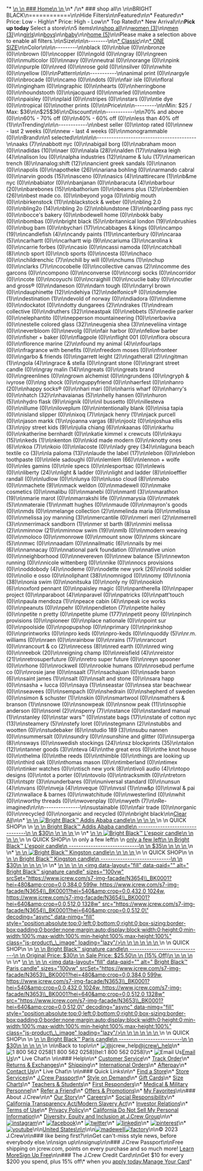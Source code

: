 "*   [\n    \n    ### Home\n    \n    ](/)\n*   /\n*   ### shop all\n    \n\nBRIGHT BLACK\n============\n\nHide Filters\n\nFeatured\n\n*   Featured\n*   Price: Low - High\n*   Price: High - Low\n*   Top Rated\n*   New Arrival\n\n**Pick up today** Select a store\n\n5 items\n\n[shop all](/all/?crawl=no)\n\n[women (3)](/all/womens?crawl=no)\n\n[men (3)](/all/mens?crawl=no)\n\n[girls](/all/girls?crawl=no)\n\n[boys](/all/boys?crawl=no)\n\n[baby](/all/baby?crawl=no)\n\n[home (5)](/all/home?crawl=no)\n\nPlease make a selection above to enable all filters.\n\nSize\n\n\n--------\n\n[*   Classic](/all/?brand=BRIGHT%20BLACK&crawl=no&fit=Classic)\n\n[*   ONE SIZE](/all/?brand=BRIGHT%20BLACK&crawl=no&size=ONE%20SIZE)\n\nColor\n\n\n---------\n\nblack (0)\n\nblue (0)\n\nbronze (0)\n\nbrown (0)\n\ncopper (0)\n\ngold (0)\n\ngray (0)\n\ngreen (0)\n\nmulticolor (0)\n\nnavy (0)\n\nneutral (0)\n\norange (0)\n\npink (0)\n\npurple (0)\n\nred (0)\n\nrose gold (0)\n\nsilver (0)\n\nwhite (0)\n\nyellow (0)\n\nPattern\n\n\n-----------\n\nanimal print (0)\n\nargyle (0)\n\nbrocade (0)\n\ncamo (0)\n\ndots (0)\n\nfair isle (0)\n\nfloral (0)\n\ngingham (0)\n\ngraphic (0)\n\nhearts (0)\n\nherringbone (0)\n\nhoundstooth (0)\n\njacquard (0)\n\nmarled (0)\n\nombre (0)\n\npaisley (0)\n\nplaid (0)\n\nstripes (0)\n\nstars (0)\n\ntie dye (0)\n\ntropical (0)\n\nother prints (0)\n\nPrice\n\n\n---------\n\nMin: $25 / Max: $36\n\n$25$36\n\nDiscount\n\n\n------------\n\n70% and above (0)\n\n60% - 70% off (0)\n\n40% - 60% off (0)\n\n[](/all/?brand=BRIGHT%20BLACK&crawl=no&discount=lessThan40Off)less than 40% off (1)\n\nTrending\n\n\n------------\n\nbest seller (0)\n\ntop rated (0)\n\nnew - last 2 weeks (0)\n\nnew - last 4 weeks (0)\n\nmonogrammable (0)\n\nBrand\n\n1 selected[](/all/?crawl=no)\n\n\n\n\n-----------------------------------------\n\n[](/all/?brand=AAKS,BRIGHT%20BLACK&crawl=no)aaks (7)\n\nabbott nyc (0)\n\nabigail borg (0)\n\nabraham moon (0)\n\n[](/all/?brand=ADIDAS,BRIGHT%20BLACK&crawl=no)adidas (10)\n\naer (0)\n\n[](/all/?brand=ALALA,BRIGHT%20BLACK&crawl=no)alala (28)\n\n[](/all/?brand=ALDEN,BRIGHT%20BLACK&crawl=no)alden (17)\n\n[](/all/?brand=ALEXA%20LEIGH,BRIGHT%20BLACK&crawl=no)alexa leigh (4)\n\nalison lou (0)\n\n[](/all/?brand=ALPHA%20INDUSTRIES,BRIGHT%20BLACK&crawl=no)alpha industries (12)\n\n[](/all/?brand=AME%20%26%20LULU,BRIGHT%20BLACK&crawl=no)ame & lulu (17)\n\n[](/all/?brand=AMERICAN%20TRENCH,BRIGHT%20BLACK&crawl=no)american trench (8)\n\n[](/all/?brand=ANALOG%3ASHIFT,BRIGHT%20BLACK&crawl=no)analog:shift (12)\n\nancient greek sandals (0)\n\nanon (0)\n\napolis (0)\n\n[](/all/?brand=APOTHEKE,BRIGHT%20BLACK&crawl=no)apotheke (26)\n\nariana bohling (0)\n\narmando cabral (0)\n\n[](/all/?brand=ARVIN%20GOODS,BRIGHT%20BLACK&crawl=no)arvin goods (15)\n\nasceno (0)\n\n[](/all/?brand=ASICS,BRIGHT%20BLACK&crawl=no)asics (4)\n\n[](/all/?brand=ATTIRECARE,BRIGHT%20BLACK&crawl=no)attirecare (1)\n\nb&me nyc (0)\n\nbabiator (0)\n\nbanjanan (0)\n\n[](/all/?brand=BARACUTA,BRIGHT%20BLACK&crawl=no)baracuta (4)\n\n[](/all/?brand=BARBOUR,BRIGHT%20BLACK&crawl=no)barbour (20)\n\n[](/all/?brand=BAREBONES,BRIGHT%20BLACK&crawl=no)barebones (15)\n\nbathorium (0)\n\n[](/all/?brand=BEAMS%20PLUS,BRIGHT%20BLACK&crawl=no)beams plus (12)\n\n[](/all/?brand=BEMBIEN,BRIGHT%20BLACK&crawl=no)bembien (26)\n\nbest made co. (0)\n\nbeyond yoga (0)\n\nbig mouth (0)\n\n[](/all/?brand=BRIGHT%20BLACK,Birkenstock&crawl=no)birkenstock (11)\n\nblackstock & weber (0)\n\nbling 2.0 (0)\n\n[](/all/?brand=BLING2O,BRIGHT%20BLACK&crawl=no)bling2o (14)\n\n[](/all/?brand=BLING%202o,BRIGHT%20BLACK&crawl=no)bling 2o (2)\n\n[](/all/?brand=BLUNDSTONE,BRIGHT%20BLACK&crawl=no)blundstone (3)\n\nboarding pass nyc (0)\n\nbocce's bakery (0)\n\nbodewell home (0)\n\nbokk baby (0)\n\nbombas (0)\n\n[](/all/?crawl=no)bright black (5)\n\n[](/all/?brand=BRIGHT%20BLACK,BRITANNICAL%20LONDON&crawl=no)britannical london (19)\n\nbrushies (0)\n\nbug bam (0)\n\n[](/all/?brand=BRIGHT%20BLACK,BYCHARI&crawl=no)bychari (17)\n\ncabbages & kings (0)\n\n[](/all/?brand=BRIGHT%20BLACK,CAMPO&crawl=no)campo (19)\n\n[](/all/?brand=BRIGHT%20BLACK,CANDLEFISH&crawl=no)candlefish (4)\n\n[](/all/?brand=BRIGHT%20BLACK,CANDY%20PAINTS&crawl=no)candy paints (11)\n\ncanterbury (0)\n\n[](/all/?brand=BRIGHT%20BLACK,CARAA&crawl=no)caraa (5)\n\ncarhartt (0)\n\n[](/all/?brand=BRIGHT%20BLACK,CARHARTT%20WIP&crawl=no)carhartt wip (9)\n\n[](/all/?brand=BRIGHT%20BLACK,CARIUMA&crawl=no)cariuma (3)\n\ncarolina k (0)\n\ncarrie forbes (0)\n\ncasio (0)\n\ncassi namoda (0)\n\n[](/all/?brand=BRIGHT%20BLACK,CATCHBALL&crawl=no)catchball (8)\n\ncb sport (0)\n\ncb sports (0)\n\ncesta (0)\n\nchaco (0)\n\n[](/all/?brand=BRIGHT%20BLACK,CHILDRENCHIC&crawl=no)childrenchic (7)\n\nchill by will (0)\n\n[](/all/?brand=BRIGHT%20BLACK,CHUMS&crawl=no)chums (1)\n\nchup (0)\n\n[](/all/?brand=BRIGHT%20BLACK,CLARKS&crawl=no)clarks (7)\n\ncocobelle (0)\n\n[](/all/?brand=BRIGHT%20BLACK,COLLECTIVE%20CANVAS&crawl=no)collective canvas (2)\n\ncomme des garcons (0)\n\ncompono (0)\n\nconverse (0)\n\ncorgi socks (0)\n\ncorridor (0)\n\ncote (0)\n\ncoyuchi (0)\n\n[](/all/?brand=BRIGHT%20BLACK,CRAIGHILL&crawl=no)craighill (10)\n\ncuclie baby (0)\n\ncutler and gross® (0)\n\ndaneson (0)\n\ndarn tough (0)\n\ndarryl brown (0)\n\n[](/all/?brand=BRIGHT%20BLACK,DAUPHINETTE&crawl=no)dauphinette (12)\n\n[](/all/?brand=BRIGHT%20BLACK,DEHIYA&crawl=no)dehiya (12)\n\ndelfonics® (0)\n\n[](/all/?brand=BRIGHT%20BLACK,DEMYLEE&crawl=no)demylee (1)\n\n[](/all/?brand=BRIGHT%20BLACK,DESTINATION&crawl=no)destination (1)\n\ndevold of norway (0)\n\ndiadora (0)\n\ndiemme (0)\n\ndockatot (0)\n\n[](/all/?brand=BRIGHT%20BLACK,DOTTY%20DUNGAREES&crawl=no)dotty dungarees (2)\n\n[](/all/?brand=BRIGHT%20BLACK,DRAKES&crawl=no)drakes (1)\n\ndream collective (0)\n\n[](/all/?brand=BRIGHT%20BLACK,DRUTHERS&crawl=no)druthers (32)\n\neastpak (0)\n\n[](/all/?brand=BRIGHT%20BLACK,EBBETS&crawl=no)ebbets (5)\n\nedie parker (0)\n\nelephantito (0)\n\n[](/all/?brand=BRIGHT%20BLACK,EPPERSON%20MOUNTAINEERING&crawl=no)epperson mountaineering (10)\n\nerbaviva (0)\n\n[](/all/?brand=BRIGHT%20BLACK,ESTELLE%20COLORED%20GLASS&crawl=no)estelle colored glass (32)\n\n[](/all/?brand=BRIGHT%20BLACK,EUGENIA%20SHEA&crawl=no)eugenia shea (3)\n\neveliina vintage (0)\n\neverbloom (0)\n\nevolg (0)\n\nfair harbor (0)\n\nfellow barber (0)\n\nfisher + baker (0)\n\nflagpole (0)\n\nflight 001 (0)\n\nflora obscura (0)\n\n[](/all/?brand=BRIGHT%20BLACK,FLORENCE%20MARINE&crawl=no)florence marine (2)\n\n[](/all/?brand=BRIGHT%20BLACK,FOUND%20MY%20ANIMAL&crawl=no)found my animal (4)\n\nfourlaps (0)\n\nfragrance with benefits (0)\n\nfreedom moses (0)\n\nfronteer (0)\n\ngarbo & friends (0)\n\n[](/all/?brand=BRIGHT%20BLACK,GARRETT%20LEIGHT&crawl=no)garrett leight (2)\n\n[](/all/?brand=BRIGHT%20BLACK,GATHERALL&crawl=no)gatherall (2)\n\n[](/all/?brand=BRIGHT%20BLACK,GITMAN&crawl=no)gitman (1)\n\n[](/all/?brand=BRIGHT%20BLACK,GOLA&crawl=no)gola (4)\n\ngrace & stella (0)\n\ngrant stone (0)\n\ngrant street candle (0)\n\n[](/all/?brand=BRIGHT%20BLACK,GRAY%20MALIN&crawl=no)gray malin (14)\n\ngreats (0)\n\ngreats brand (0)\n\ngreenlines (0)\n\ngrown alchemist (0)\n\ngrundens (0)\n\ngryph & ivyrose (0)\n\ng shock (0)\n\nguppyfriend (0)\n\nhaerfest (0)\n\n[](/all/?brand=BRIGHT%20BLACK,HANRO&crawl=no)hanro (20)\n\nhappy socks® (0)\n\nhari mari (0)\n\nharris wharf (0)\n\nharry's (0)\n\n[](/all/?brand=BRIGHT%20BLACK,HATCH&crawl=no)hatch (32)\n\n[](/all/?brand=BRIGHT%20BLACK,HAVAIANAS&crawl=no)havaianas (5)\n\nhelly hansen (0)\n\n[](/all/?brand=BRIGHT%20BLACK,HURON&crawl=no)huron (5)\n\n[](/all/?brand=BRIGHT%20BLACK,HYDRO%20FLASK&crawl=no)hydro flask (9)\n\nignik (0)\n\nil bussetto (0)\n\nillesteva (0)\n\nillume (0)\n\niloveplum (0)\n\nintentionally blank (0)\n\nisa tapia (0)\n\nisland slipper (0)\n\n[](/all/?brand=BRIGHT%20BLACK,IXOQ&crawl=no)ixoq (7)\n\n[](/all/?brand=BRIGHT%20BLACK,JACK%20HENRY&crawl=no)jack henry (1)\n\njack purcell (0)\n\n[](/all/?brand=BRIGHT%20BLACK,JASON%20MARKK&crawl=no)jason markk (1)\n\n[](/all/?brand=BRIGHT%20BLACK,JOANNA%20VARGAS&crawl=no)joanna vargas (8)\n\njoolz (0)\n\n[](/all/?brand=BRIGHT%20BLACK,JOSHUA%20ELLIS&crawl=no)joshua ellis (3)\n\n[](/all/?brand=BRIGHT%20BLACK,JOY%20STREET%20KIDS&crawl=no)joy street kids (9)\n\n[](/all/?brand=BRIGHT%20BLACK,Julia%20Chiang&crawl=no)julia chiang (6)\n\nkaanas (0)\n\nkarhu (0)\n\nkatherine bernhardt (0)\n\nkatie kimmel x crewcuts (0)\n\n[](/all/?brand=BRIGHT%20BLACK,KAYU&crawl=no)kayu (15)\n\n[](/all/?brand=BRIGHT%20BLACK,KEDS&crawl=no)keds (1)\n\nkenton (0)\n\nkid made modern (0)\n\n[](/all/?brand=BRIGHT%20BLACK,KNOTTY%20ONES&crawl=no)knotty ones (6)\n\n[](/all/?brand=BRIGHT%20BLACK,KOA&crawl=no)koa (7)\n\nkoio (0)\n\nlacoste (0)\n\n[](/all/?brand=BRIGHT%20BLACK,LADY%20GREY&crawl=no)lady grey (34)\n\n[](/all/?brand=BRIGHT%20BLACK,LAGUNA%20BEACH%20TEXTILE%20CO&crawl=no)laguna beach textile co (3)\n\n[](/all/?brand=BRIGHT%20BLACK,LA%20PALOMA&crawl=no)la paloma (13)\n\n[](/all/?brand=BRIGHT%20BLACK,LAUDE%20THE%20LABEL&crawl=no)laude the label (17)\n\nlebon (0)\n\nlebon toothpaste (0)\n\nlele sadoughi (0)\n\n[](/all/?brand=BRIGHT%20BLACK,LEMLEM&crawl=no)lemlem (66)\n\nlennon + wolfe (0)\n\nles gamins (0)\n\nle specs (0)\n\nlesportsac (0)\n\nlewis (0)\n\n[](/all/?brand=BRIGHT%20BLACK,LIBERTY&crawl=no)liberty (24)\n\nlight & ladder (0)\n\n[](/all/?brand=BRIGHT%20BLACK,LIGHT%20AND%20LADDER&crawl=no)light and ladder (8)\n\nloeffler randall (0)\n\nludlow (0)\n\nlunya (0)\n\n[](/all/?brand=BRIGHT%20BLACK,LUSSO%20CLOUD&crawl=no)lusso cloud (8)\n\nmabo (0)\n\n[](/all/?brand=BRIGHT%20BLACK,MACHETE&crawl=no)machete (9)\n\nmack weldon (0)\n\nmadewell (0)\n\nmake cosmetics (0)\n\nmalibu (0)\n\nmanebi (0)\n\n[](/all/?brand=BRIGHT%20BLACK,MANTL&crawl=no)mantl (3)\n\n[](/all/?brand=BRIGHT%20BLACK,MARATHON&crawl=no)marathon (19)\n\nmarie marot (0)\n\nmarrakshi life (0)\n\nmarysia (0)\n\n[](/all/?brand=BRIGHT%20BLACK,MATEK&crawl=no)matek (5)\n\n[](/all/?brand=BRIGHT%20BLACK,MATERAIE&crawl=no)materaie (1)\n\nmatt hughes (0)\n\nmaude (0)\n\nmayron's goods (0)\n\nmds (0)\n\n[](/all/?brand=BRIGHT%20BLACK,MELANGE%20COLLECTION&crawl=no)melange collection (2)\n\nmelinda maria (0)\n\nmelissa (0)\n\n[](/all/?brand=BRIGHT%20BLACK,MELISSA%20JOY%20MANNING&crawl=no)melissa joy manning (3)\n\nmercantile (0)\n\n[](/all/?brand=BRIGHT%20BLACK,MERI%20MERI&crawl=no)meri meri (2)\n\n[](/all/?brand=BRIGHT%20BLACK,MERRELL&crawl=no)merrell (3)\n\n[](/all/?brand=BRIGHT%20BLACK,MERRIMACK%20SANDBORN&crawl=no)merrimack sandborn (1)\n\n[](/all/?brand=BRIGHT%20BLACK,MER%20ST%20BARTH&crawl=no)mer st barth (8)\n\n[](/all/?brand=BRIGHT%20BLACK,MINI%20MELISSA&crawl=no)mini melissa (2)\n\n[](/all/?brand=BRIGHT%20BLACK,MINNOW&crawl=no)minnow (21)\n\n[](/all/?brand=BRIGHT%20BLACK,MINNOW%20SWIM&crawl=no)minnow swim (19)\n\nmlb (0)\n\nmodern weaving (0)\n\nmoloco (0)\n\nmonrowe (0)\n\nmount snow (0)\n\n[](/all/?brand=BRIGHT%20BLACK,MS%20SKINCARE&crawl=no)ms skincare (5)\n\nmwc (0)\n\nnaadam (0)\n\n[](/all/?brand=BRIGHT%20BLACK,NAILMATIC&crawl=no)nailmatic (6)\n\n[](/all/?brand=BRIGHT%20BLACK,NAILS%20BY%20MEI&crawl=no)nails by mei (6)\n\nnannacay (0)\n\nnational park foundation (0)\n\nnative union (0)\n\nneighborhood (0)\n\nnevereven (0)\n\n[](/all/?brand=BRIGHT%20BLACK,New%20Balance&crawl=no)new balance (5)\n\nnewton running (0)\n\nnicole wittenberg (0)\n\nnike (0)\n\nnocs provisions (0)\n\n[](/all/?brand=BRIGHT%20BLACK,ODDOBODY&crawl=no)oddobody (4)\n\nodeme (0)\n\n[](/all/?brand=BRIGHT%20BLACK,ODETTE%20NEW%20YORK&crawl=no)odette new york (26)\n\nold soldier (0)\n\nolio e osso (0)\n\n[](/all/?brand=BRIGHT%20BLACK,OLIPHANT&crawl=no)oliphant (38)\n\nomnigod (0)\n\nomy (0)\n\n[](/all/?brand=BRIGHT%20BLACK,ONIA&crawl=no)onia (38)\n\nonia swim (0)\n\nonitsuka (0)\n\nonly ny (0)\n\n[](/all/?brand=BRIGHT%20BLACK,OOKIOH&crawl=no)ookioh (6)\n\noxford pennant (0)\n\npaisley magic (0)\n\npantherella (0)\n\npaper project (0)\n\n[](/all/?brand=BRIGHT%20BLACK,PARABOOT&crawl=no)paraboot (4)\n\nparavel (0)\n\npatricks (0)\n\npatt'touch (0)\n\n[](/all/?brand=BRIGHT%20BLACK,PAULA%20MENDOZA&crawl=no)paula mendoza (1)\n\n[](/all/?brand=BRIGHT%20BLACK,PEACE%20CABIN&crawl=no)peace cabin (4)\n\npeak ice works (0)\n\npeanuts (0)\n\npehr (0)\n\n[](/all/?brand=BRIGHT%20BLACK,PENDLETON&crawl=no)pendleton (7)\n\npetite hailey (0)\n\npetite n pretty (0)\n\n[](/all/?brand=BRIGHT%20BLACK,PETITE%20PLUME&crawl=no)petite plume (177)\n\npetit peony (0)\n\npinch provisions (0)\n\npioneer (0)\n\nplace nationale (0)\n\npoint sur (0)\n\npoolside (0)\n\npopupshop (0)\n\nprimary (0)\n\nprinkshop (0)\n\nprintworks (0)\n\npro keds (0)\n\npro-keds (0)\n\n[](/all/?brand=BRIGHT%20BLACK,QUODDY&crawl=no)quoddy (5)\n\nr.m. williams (0)\n\nraen (0)\n\nrainbow (0)\n\n[](/all/?brand=BRIGHT%20BLACK,RAINS&crawl=no)rains (17)\n\nrancourt (0)\n\n[](/all/?brand=BRIGHT%20BLACK,RANCOURT%20%26%20CO&crawl=no)rancourt & co (2)\n\n[](/all/?brand=BRIGHT%20BLACK,RECESS&crawl=no)recess (8)\n\nred earth (0)\n\nred wing (0)\n\n[](/all/?brand=BRIGHT%20BLACK,REEBOK&crawl=no)reebok (20)\n\nreigning champ (0)\n\n[](/all/?brand=BRIGHT%20BLACK,REISFIELD&crawl=no)reisfield (4)\n\n[](/all/?brand=BRIGHT%20BLACK,REISTOR&crawl=no)reistor (21)\n\nretrosuperfuture (0)\n\nretro super future (0)\n\nreyn spooner (0)\n\nrhone (0)\n\nrockwell (0)\n\nrookie humans (0)\n\nrosebud perfume co (0)\n\nrosie jane (0)\n\n[](/all/?brand=BRIGHT%20BLACK,SAALT&crawl=no)saalt (7)\n\nsachajuan (0)\n\n[](/all/?brand=BRIGHT%20BLACK,SADE%20BARON&crawl=no)sade baron (6)\n\n[](/all/?brand=BRIGHT%20BLACK,SAINT%20JAMES&crawl=no)saint james (1)\n\nsalt (0)\n\nsalt and stone (0)\n\nsara happ (0)\n\nsasha + lucca (0)\n\n[](/all/?brand=BRIGHT%20BLACK,SAYA&crawl=no)saya (1)\n\nseastar (0)\n\nsea star beachwear (0)\n\nseavees (0)\n\nsempach (0)\n\nshedrain (0)\n\nshepherd of sweden (0)\n\n[](/all/?brand=BRIGHT%20BLACK,SIMON%20%26%20SCHUSTER&crawl=no)simon & schuster (1)\n\nskin (0)\n\nsmartwool (0)\n\n[](/all/?brand=BRIGHT%20BLACK,SMATHERS%20%26%20BRANSON&crawl=no)smathers & branson (1)\n\nsnowe (0)\n\nsnowpeak (0)\n\n[](/all/?brand=BRIGHT%20BLACK,SNOW%20PEAK&crawl=no)snow peak (11)\n\nsophie anderson (0)\n\n[](/all/?brand=BRIGHT%20BLACK,SOREL&crawl=no)sorel (2)\n\n[](/all/?brand=BRIGHT%20BLACK,SPERRY&crawl=no)sperry (7)\n\nstance (0)\n\n[](/all/?brand=BRIGHT%20BLACK,STANDARD%20MANUAL&crawl=no)standard manual (1)\n\nstanley (0)\n\nstar wars™ (0)\n\n[](/all/?brand=BRIGHT%20BLACK,STATE%20BAGS&crawl=no)state bags (17)\n\n[](/all/?brand=BRIGHT%20BLACK,STATE%20OF%20COTTON%20NYC&crawl=no)state of cotton nyc (13)\n\n[](/all/?brand=BRIGHT%20BLACK,STEAMERY&crawl=no)steamery (5)\n\nstefy loret (0)\n\n[](/all/?brand=BRIGHT%20BLACK,STEGMANN&crawl=no)stegmann (2)\n\nstubbs and wootten (0)\n\n[](/all/?brand=BRIGHT%20BLACK,STUDEBAKER&crawl=no)studebaker (6)\n\n[](/all/?brand=BRIGHT%20BLACK,STUDIO%20189&crawl=no)studio 189 (3)\n\nsubu nannen (0)\n\nsummersalt (0)\n\nsundry (0)\n\nsunshine and glitter (0)\n\n[](/all/?brand=BRIGHT%20BLACK,SUPERGA&crawl=no)superga (8)\n\nsways (0)\n\n[](/all/?brand=BRIGHT%20BLACK,SWEDISH%20STOCKINGS&crawl=no)swedish stockings (24)\n\n[](/all/?brand=BRIGHT%20BLACK,SZ%20BLOCKPRINTS&crawl=no)sz blockprints (35)\n\n[](/all/?brand=BRIGHT%20BLACK,TALON&crawl=no)talon (12)\n\n[](/all/?brand=BRIGHT%20BLACK,TANNER%20GOODS&crawl=no)tanner goods (3)\n\n[](/all/?brand=BRIGHT%20BLACK,TEVA&crawl=no)teva (4)\n\nthe great eros (0)\n\nthe knot house (0)\n\nthelma (0)\n\nthe reeds (0)\n\nthimble (0)\n\nthings are looking up (0)\n\nthird oak (0)\n\nthomas mason (0)\n\ntimberland (0)\n\ntimex (0)\n\ntinker watches (0)\n\n[](/all/?brand=BRIGHT%20BLACK,TISCH%20NEW%20YORK&crawl=no)tisch new york (8)\n\n[](/all/?brand=BRIGHT%20BLACK,TIVOLI%20AUDIO&crawl=no)tivoli audio (4)\n\ntopo designs (0)\n\ntot a porter (0)\n\ntovolo (0)\n\ntracksmith (0)\n\n[](/all/?brand=BRIGHT%20BLACK,TRETORN&crawl=no)tretorn (3)\n\n[](/all/?brand=BRIGHT%20BLACK,TSPTR&crawl=no)tsptr (3)\n\nunderbares (0)\n\nuniversal standard (0)\n\n[](/all/?brand=BRIGHT%20BLACK,UNSUN&crawl=no)unsun (4)\n\nvans (0)\n\n[](/all/?brand=BRIGHT%20BLACK,VEJA&crawl=no)veja (4)\n\nveque (0)\n\n[](/all/?brand=BRIGHT%20BLACK,VSSL&crawl=no)vssl (1)\n\nw&p (0)\n\n[](/all/?brand=BRIGHT%20BLACK,WAL%20%26%20PAI&crawl=no)wal & pai (2)\n\nwallace & barnes (0)\n\nwatchitude (0)\n\nwesterlind (0)\n\nwhit (0)\n\nworthy threads (0)\n\nwovenplay (0)\n\n[](/all/?brand=BRIGHT%20BLACK,WYETH&crawl=no)wyeth (7)\n\nRe-imagined\n\n\n---------------\n\nsustainable (0)\n\nfair trade (0)\n\norganic (0)\n\nrecycled (0)\n\norganic and recycled (0)\n\nbright black[](/all/?crawl=no)\n\n[Clear All](/all/?crawl=no)\n\n*   [\n    \n    ![ Bright Black™ Addis Ababa candle](https://www.jcrew.com/s7-img-facade/N0946_BK0001?hei=640&crop=0,0,512,0)\n    \n    \n    \n    ](/p/womens/categories/accessories/home/candles-and-diffusers/bright-black-addis-ababa-candle/N0946?display=standard&fit=Classic&color_name=black&colorProductCode=N0946)\n    \n    QUICK SHOP\n    \n    [\n    \n    Bright Black™ Addis Ababa candle\n    --------------------------------\n    \n    $30\n    \n    \n    \n    ](/p/womens/categories/accessories/home/candles-and-diffusers/bright-black-addis-ababa-candle/N0946?display=standard&fit=Classic&color_name=black&colorProductCode=N0946)\n    \n*   [\n    \n    ![ Bright Black™ L'espoir candle](https://www.jcrew.com/s7-img-facade/N0948_BK0001?hei=640&crop=0,0,512,0)\n    \n    \n    \n    ](/p/womens/categories/accessories/home/candles-and-diffusers/bright-black-lespoir-candle/N0948?display=standard&fit=Classic&color_name=black&colorProductCode=N0948)\n    \n    QUICK SHOP\n    \n    only a few left\n    \n    [only a few left\n    \n    Bright Black™ L'espoir candle\n    -----------------------------\n    \n    $35\n    \n    \n    \n    ](/p/womens/categories/accessories/home/candles-and-diffusers/bright-black-lespoir-candle/N0948?display=standard&fit=Classic&color_name=black&colorProductCode=N0948)\n    \n*   [\n    \n    ![ Bright Black™ Kingston candle](https://www.jcrew.com/s7-img-facade/N0947_BK0001?hei=640&crop=0,0,512,0)\n    \n    \n    \n    ](/p/womens/categories/accessories/home/candles-and-diffusers/bright-black-kingston-candle/N0947?display=standard&fit=Classic&color_name=black&colorProductCode=N0947)\n    \n    QUICK SHOP\n    \n    [\n    \n    Bright Black™ Kingston candle\n    -----------------------------\n    \n    $30\n    \n    \n    \n    ](/p/womens/categories/accessories/home/candles-and-diffusers/bright-black-kingston-candle/N0947?display=standard&fit=Classic&color_name=black&colorProductCode=N0947)\n    \n*   [\n    \n    ![ Bright Black™ signature candle](data:image/gif;base64,R0lGODlhAQABAIAAAAAAAP///yH5BAEAAAAALAAAAAABAAEAAAIBRAA7)\n    \n    <img data-layout=\"fill\" data-qaid=\"\" alt=\" Bright Black™ signature candle\" sizes=\"100vw\" srcSet=\"https://www.jcrew.com/s7-img-facade/N3654\\_BK0001?hei=480&amp;crop=0,0,384,0 599w, https://www.jcrew.com/s7-img-facade/N3654\\_BK0001?hei=540&amp;crop=0,0,432,0 1024w, https://www.jcrew.com/s7-img-facade/N3654\\_BK0001?hei=640&amp;crop=0,0,512,0 1328w\" src=\"https://www.jcrew.com/s7-img-facade/N3654\\_BK0001?hei=640&amp;crop=0,0,512,0\" decoding=\"async\" data-nimg=\"fill\" style=\"position:absolute;top:0;left:0;bottom:0;right:0;box-sizing:border-box;padding:0;border:none;margin:auto;display:block;width:0;height:0;min-width:100%;max-width:100%;min-height:100%;max-height:100%\" class=\"js-product\\_\\_image\" loading=\"lazy\"/>\n    \n    \n    \n    \n    \n    ](/p/home/categories/candles-and-fragrance/candles/bright-black-signature-candle/N3654?display=standard&fit=Classic&color_name=black&colorProductCode=N3654)\n    \n    QUICK SHOP\n    \n    [\n    \n    Bright Black™ signature candle\n    ------------------------------\n    \n    Original Price: $30\n    \n    Sale Price: $25.50\n    \n    (15% Off)\n    \n    \n    \n    ](/p/home/categories/candles-and-fragrance/candles/bright-black-signature-candle/N3654?display=standard&fit=Classic&color_name=black&colorProductCode=N3654)\n    \n*   [\n    \n    ![ Bright Black™ Paris candle](data:image/gif;base64,R0lGODlhAQABAIAAAAAAAP///yH5BAEAAAAALAAAAAABAAEAAAIBRAA7)\n    \n    <img data-layout=\"fill\" data-qaid=\"\" alt=\" Bright Black™ Paris candle\" sizes=\"100vw\" srcSet=\"https://www.jcrew.com/s7-img-facade/N3653\\_BK0001?hei=480&amp;crop=0,0,384,0 599w, https://www.jcrew.com/s7-img-facade/N3653\\_BK0001?hei=540&amp;crop=0,0,432,0 1024w, https://www.jcrew.com/s7-img-facade/N3653\\_BK0001?hei=640&amp;crop=0,0,512,0 1328w\" src=\"https://www.jcrew.com/s7-img-facade/N3653\\_BK0001?hei=640&amp;crop=0,0,512,0\" decoding=\"async\" data-nimg=\"fill\" style=\"position:absolute;top:0;left:0;bottom:0;right:0;box-sizing:border-box;padding:0;border:none;margin:auto;display:block;width:0;height:0;min-width:100%;max-width:100%;min-height:100%;max-height:100%\" class=\"js-product\\_\\_image\" loading=\"lazy\"/>\n    \n    \n    \n    \n    \n    ](/p/home/categories/candles-and-fragrance/candles/bright-black-paris-candle/N3653?display=standard&fit=Classic&color_name=black&colorProductCode=N3653)\n    \n    QUICK SHOP\n    \n    [\n    \n    Bright Black™ Paris candle\n    --------------------------\n    \n    $30\n    \n    \n    \n    ](/p/home/categories/candles-and-fragrance/candles/bright-black-paris-candle/N3653?display=standard&fit=Classic&color_name=black&colorProductCode=N3653)\n    \n\nBack to top\n\n*   ![@jcrew_help](/next-static/images/sidecar-modules/footer/twitter-2.svg)[@jcrew\\_help](https://twitter.com/jcrew_help)\n*   ![1 800 562 0258](/next-static/images/sidecar-modules/footer/phone-2.svg)[1 800 562 0258](tel:1 800 562 0258)\n*   ![Email Us](/next-static/images/sidecar-modules/footer/email.svg)[Email Us](mailto:help@jcrew.com)\n*   Live Chat\n    \n\n### Help\n\n*   [Customer Service](/help/customer-service)\n*   [Track Order](/help/order-status)\n*   [Returns & Exchanges](/help/returns-exchanges)\n*   [Shipping](/help/shipping-handling)\n*   [International Orders](/help/international-orders)\n*   [Afterpay](/afterpay-faq)\n*   [Contact Us](/help/contact-us)\n*   Live Chat\n    \n\n### Quick Links\n\n*   [Find a Store](https://stores.jcrew.com/search)\n*   [Store Services](/s/store-services)\n*   [J.Crew Passport](/s/rewards)\n*   [Style on Demand](/s/style-on-demand)\n*   [Gift Cards](/help/gift-card)\n*   [Size Charts](/r/size-charts)\n*   [Teachers & Students](/s/teacher-student-discount)\n*   [First Responders](/s/military-medical-first-responder-discount)\n*   [Medical & Military Personnel](/s/military-medical-first-responder-discount)\n*   [Refer a Friend](/share)\n*   [Offers & Promotions](/best-deals)\n*   [My Favorites](/favorites)\n\n### About J.Crew\n\n*   [Our Story](/s/aboutus)\n*   [Careers](https://jobs.jcrew.com)\n*   [Social Responsibility](/s/corporate-responsibility)\n*   [California Transparency Act/Modern Slavery Act](/s/CSR-california-transparency-act)\n*   [Investor Relations](https://investors.jcrew.com)\n*   [Terms of Use](/help/terms-of-use)\n*   [Privacy Policy](/help/privacy-policy)\n*   [California Do Not Sell My Personal Information](https://jcrew.clarip.com/dsr/create?brand=jcrew&type=3)\n*   [Diversity, Equity and Inclusion at J.Crew Group](/s/diversity-equity-inclusion)\n\n*   [![instagram](/next-static/images/sidecar-modules/footer/instagram-2.svg)](http://instagram.com/jcrew)\n*   [![facebook](/next-static/images/sidecar-modules/footer/facebook-2.svg)](https://www.facebook.com/jcrew)\n*   [![twitter](/next-static/images/sidecar-modules/footer/twitter-2.svg)](https://twitter.com/jcrew)\n*   [![linkedin](/next-static/images/sidecar-modules/footer/linkedin.svg)](https://www.linkedin.com/company/j-crew)\n*   [![pinterest](/next-static/images/sidecar-modules/footer/pinterest-2.svg)](http://pinterest.com/jcrew/)\n*   [![youtube](/next-static/images/sidecar-modules/footer/youtube-2.svg)](http://www.youtube.com/user/jcrewinsider)\n\n[United States\n\n](/r/context-chooser)\n\n[![madewell](/next-static/images/sidecar-modules/footer/madewell.svg)](https://www.madewell.com)[![factory](/next-static/images/sidecar-modules/navigation/jcrew-factory-logo-black.svg)](https://factory.jcrew.com)\n\n© 2023 J.Crew\n\n### like being first?\n\nGet can't-miss style news, before everybody else.\n\nsign up\n\nsignup\n\n### J.Crew Passport\n\nFree shipping on jcrew.com, points on every purchase and so much more! [Learn More](/s/rewards)[Sign Up Free](/?register=true)\n\n### The J.Crew Credit Card\n\nGet $10 for every $200 you spend, plus 15% off\\* when you [apply today.](/s/credit-card)[Manage Your Card](https://d.comenity.net/jcrew/)"